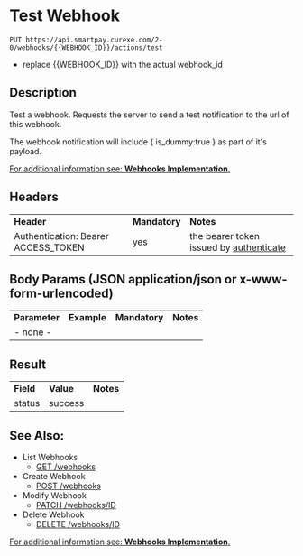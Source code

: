 
# Test Webhook

~~~
PUT https://api.smartpay.curexe.com/2-0/webhooks/{{WEBHOOK_ID}}/actions/test
~~~
* replace {{WEBHOOK_ID}} with the actual webhook_id

## Description

Test a webhook.  Requests the server to send a test notification to the url of this webhook.  

The webhook notification will include { is_dummy:true } as part of it's payload.

[For additional information see: **Webhooks Implementation**.](README.md)

## Headers

<table>
  <tr>
    <td><b>Header</b></td>
    <td><b>Mandatory</b></td>
    <td><b>Notes</b></td>
  </tr>
  <tr>
    <td>Authentication: Bearer ACCESS_TOKEN</td>
    <td>yes</td>
    <td>the bearer token issued by <a href="..\authenticate\authenticate.md">authenticate</a></td>
  </tr>
</table>

## Body Params (JSON application/json or x-www-form-urlencoded)

<table>
  <tr>
    <td><b>Parameter</b></td>
    <td><b>Example</b></td>
    <td><b>Mandatory</b></td>
    <td><b>Notes</b></td>
  </tr>
  <tr>
    <td colspan="4">- none -</td>
  </tr>
</table>

## Result

<table>
  <tr>
    <td><b>Field</b></td>
    <td><b>Value</b></td>
    <td><b>Notes</b></td>
  </tr>
  <tr>
    <td>status</td>
    <td>success</td>
    <td></td>
  </tr>
</table>

## See Also:

- List Webhooks
  * [GET /webhooks](get_webhooks.md)
- Create Webhook
  * [POST /webhooks](create_webhook.md)
- Modify Webhook
  * [PATCH /webhooks/ID](modify_webhook.md)
- Delete Webhook
  * [DELETE /webhooks/ID](delete_webhook.md)

[For additional information see: **Webhooks Implementation**.](README.md)